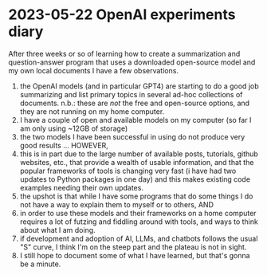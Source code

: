 # 2023-05-22 OpenAI experiments diary



After three weeks or so of learning how to create a summarization and question-answer program that uses a downloaded open-source model and my own local documents I have a few observations.
1. the OpenAI models (and in particular GPT4) are starting to do a good job summarizing and list primary topics in several ad-hoc collections of documents. n.b.: these are *not* the free and open-source options, and they are not running on my home computer.
2. I have a couple of open and available models on my computer (so far I am only using ~12GB of storage)
3. the two models I have been successful in using do not produce very good results ... HOWEVER,
4. this is in part due to the large number of available posts, tutorials, github websites, etc., that provide a wealth of usable information, and that the popular frameworks of tools is changing very fast (i have had two updates to Python packages in one day) and this makes existing code examples needing their own updates.
5. the upshot is that while I have some programs that do some things I do not have a way to explain them to myself or to others, AND
6. in order to use these models and their frameworks on a home computer requires a lot of futzing and fiddling around with tools, and ways to think about what I am doing.
7. if development and adoption of AI, LLMs, and chatbots follows the usual "S" curve, I think I'm on the steep part and the plateau is not in sight. 
8. I still hope to document some of what I have learned, but that's gonna be a minute.
